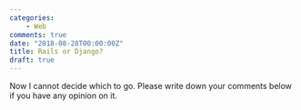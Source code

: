 ```yaml
---
categories:
    - Web
comments: true
date: "2018-08-28T00:00:00Z"
title: Rails or Django?
draft: true
---
```


Now I cannot decide which to go.
Please write down your comments below if you have any opinion on it.
